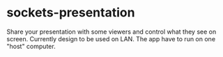 # sockets-presentation

Share your presentation with some viewers and control what they see on screen.
Currently design to be used on LAN.
The app have to run on one "host" computer.
